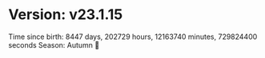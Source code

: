 # Version: v23.1.15
Time since birth: 8447 days, 202729 hours, 12163740 minutes, 729824400 seconds
Season: Autumn 🍁

